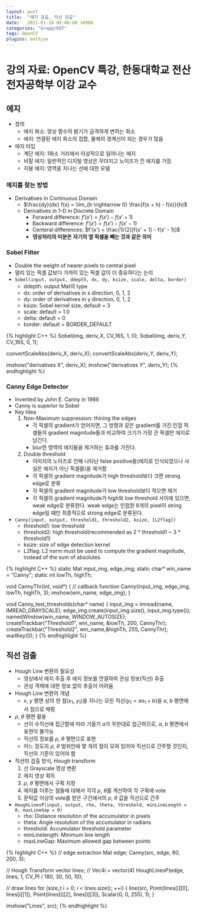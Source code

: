 ```yaml
---
layout: post
title:  "에지 검출, 직선 검출"
date:   2021-01-18 06:00:00 +0900
categories: "Grepp/KDT"
tags: OpenCV
plugins: mathjax
---
```


# 강의 자료: OpenCV 특강, 한동대학교 전산전자공학부 이강 교수


## 에지

- 정의
    - 에지 화소: 영상 함수의 밝기가 급격하게 변하는 화소
    - 에지: 연결된 에지 화소의 집합, 물체의 경계선이 되는 경우가 많음
- 에지 타입
    - 계단 에지: 1화소 거리에서 이상적으로 일어나는 에지
    - 비탈 에지: 일반적인 디지털 영상은 무뎌지고 노이즈가 낀 에지를 가짐
    - 지붕 에지: 영역을 지나는 선에 대한 모델


### 에지를 찾는 방법

- Derivatives in Continuous Domain
    - $\frac{dy}{dx} f(x) = \lim_{h \rightarrow 0} \frac{f(x + h) - f(x)}{h}$
    - Derivatives in 1-D in Discrete Domain
        - Forward difference:  $f'(x') = f(x') - f(x' + 1)$
        - Backward difference: $f'(x') = f(x') - f(x' - 1)$
        - Centeral differences: $f'(x') = \frac{1}{2}[f(x' + 1) - f(x' - 1)]$
        - **영상처리의 미분은 자기의 옆 픽셀을 빼는 것과 같은 의미**
    

### Sobel Filter
- Double the weight of nearer pixels to central pixel
- 멀리 있는 픽셀 값보다 가까이 있는 픽셀 값이 더 중요하다는 논리
- `Sobel(input, output, ddepth, dx, dy, ksize, scale, delta, border)`
    - ddepth: output Mat의 type
    - dx: order of derivatives in x direction, 0, 1, 2
    - dy: order of derivatives in y direction, 0, 1, 2
    - ksize: Sobel kernel size, default = 3
    - scale: default = 1.0
    - delta: default = 0
    - border: default = BORDER_DEFAULT


{% highlight C++ %}
Sobel(img, deriv_X, CV_16S, 1, 0);
Sobel(img, deriv_Y, CV_16S, 0, 1);

convertScaleAbs(deriv_X, deriv_X);
convertScaleAbs(deriv_Y, deriv_Y);

imshow("derivatives X", deriv_X);
imshow("derivatives Y", deriv_Y);
{% endhighlight %}



### Canny Edge Detector

- Invented by John E. Canny in 1986
- Canny is superior to Sobel
- Key Idea
    1. Non-Maximum suppression: thining the edges
        - 각 픽셀의 gradient가 얻어지면, 그 방향과 같은 gradient를 가진 인접 픽셀들의 gradient magnitude들과 비교하여 크기가 가장 큰 픽셀만 에지로 남긴다.
        - blur한 영역의 에지들을 제거하는 효과를 가진다.
    2. Double threshold
        - 이미지의 노이즈로 인해 나타난 false positive들(에지로 인식되었으나 사실은 에지가 아닌 픽셀들)을 제거함
        - 각 픽셀의 gradient magnitude가 high threshold보다 크면 strong edge로 분류
        - 각 픽셀의 gradient magnitude가 low threshold보다 작으면 제거
        - 각 픽셀의 gradient magnitude가 high와 low threshold 사이에 있으면, weak edge로 분류한다. weak edge는 인접한 8개의 pixel이 string edge일 떄만 최종적으로 strong edge로 분류된다.
- `Canny(input, output, threshold1, threshold2, ksize, [L2flag])`
    - threshold1: low threshold
    - threshold2: high threshold(recommended as 2 * threshold1 ~ 3 * threshold1)
    - ksize: size of edge detection kernel
    - L2flag: L2 norm must be used to compute the gradient magnitude, instead of the sum of absolutes


{% highlight C++ %}
static Mat input_img, edge_img;
static char* win_name = "Canny";
static int lowTh, highTh;

void CannyThr(int, void*) { // callback function
    Canny(input_img, edge_img, lowTh, highTh, 3);
    imshow(win_name, edge_img);
}

void Canny_test_thresholds(char* name) {
    input_img = imread(name, IMREAD_GRAYSCALE);
    edge_img.create(input_img.size(), input_img.type());
    namedWindow(win_name, WINDOW_AUTOSIZE);
    createTrackbar("Threshold1", win_name, &lowTh, 200, CannyThr);
    createTrackbar("Threshold2", win_name,&highTh, 255, CannyThr);
    waitKey(0);
}
{% endhighlight %}



## 직선 검출

- Hough Line 변환의 필요성
    - 영상에서 에지 추출 후 에지 정보를 연결하여 관심 정보(직선) 추출
    - 관심 객체에 대한 정보 없이 추출이 어려움
- Hough Line 변환의 개념
    - $x$, $y$ 평면 상의 한 점($x_1$, $y_1$)을 지나는 모든 직선($y_1 = ax_1 + b$)을 $a$, $b$ 평면에서 점으로 매핑
- $\rho$, $\theta$ 평면 활용
    - 선이 수직선에 접근함에 따라 기울기 $a$가 무한대로 접근하므로, $a$, $b$ 평면에서 표현이 불가능
    - 직선의 정보를 $\rho$, $\theta$ 평면으로 표현
    - 어느 정도의 $\rho$, $\theta$ 범위안에 몇 개의 점이 모여 있어야 직선으로 간주할 것인지, 직선의 기준이 있어야 함
- 직선의 검출 방식, Hough transform
    1. 선 Grayscale 영상 변환
    2. 에지 영상 획득
    3. $\rho$, $\theta$ 평면에서 구획 지정
    4. 에지를 이루는 점들에 대해서 각각 $\rho$, $\theta$를 계산하여 각 구획에 vote
    5. 문턱값 이상의 vote를 받은 구간에서의 $\rho$, $\theta$ 값을 직선으로 간주
- `HoughLinesP(input, output, rho, theta, threshold, minLineLength = 0, maxLineGap = 0)`
    - rho: Distance resolution of the accumulator in pixels
    - theta: Angle resolution of the accumulator in radians
    - threshold: Accumulator threshold parameter
    - minLinelength: Minimum line length
    - maxLineGap: Maximum allowed gap between points


{% highlight C++ %}
// edge extraction
Mat edge;
Canny(src, edge, 80, 200, 3);

// Hough Transform
vector<Vec4i> lines;    // Vec4i = vector<Point>(4)
HoughLinesP(edge, lines, 1, CV_PI / 180, 30, 50, 10);

// draw lines
for (size_t i = 0; i < lines.size(); ++i) {
    line(src, Point(lines[i][0], lines[i][1]), Point(lines[i][2], lines[i][3]), Scalar(0, 0, 255), 1);
}

imshow("Lines", src);
{% endhighlight %}
